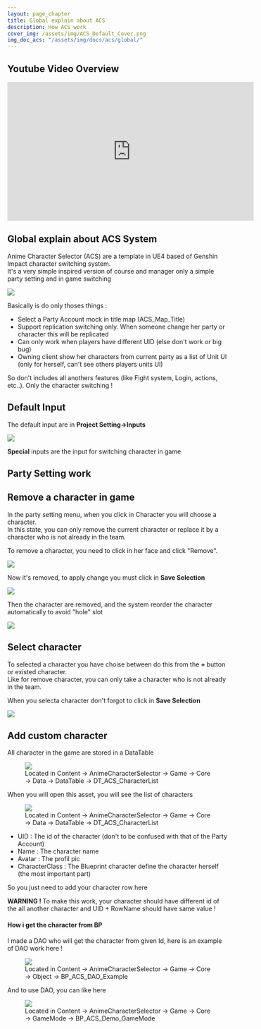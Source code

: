 ```yaml
---
layout: page_chapter
title: Global explain about ACS
description: How ACS work
cover_img: /assets/img/ACS_Default_Cover.png
img_doc_acs: "/assets/img/docs/acs/global/"
---
```


<!--Youtube -->
<h2>Youtube Video Overview</h2>

<iframe class="ss-youtube-frame" width="560" height="315" src="https://www.youtube.com/embed/Xq7B8h23Tj4" frameborder="0" allow="accelerometer; autoplay; clipboard-write; encrypted-media; gyroscope; picture-in-picture" allowfullscreen></iframe>

<!-- Part 1 -->
<h2>Global explain about ACS System</h2>

<!-- Section 1 -->
<div class="ss-article-section">
    <p>Anime Character Selector (ACS) are a template in UE4 based of Genshin Impact character switching system.
    <br>It's a very simple inspired version of course and manager only a simple party setting and in game switching</p>
    <img src="{{ page.img_doc_acs }}img_1.png" />
    <!-- List Feature -->
    <p>Basically is do only thoses things :</p>
    <ul>
        <li>Select a Party Account mock in title map (ACS_Map_Title)</li>
        <li>Support replication switching only. When someone change her party or character this will be replicated</li>
        <li>Can only work when players have different UID (else don't work or big bug)</li>
        <li>Owning client show her characters from current party as a list of Unit UI (only for herself, can't see others players units UI)</li>
    </ul>
    <p>So don't includes all anothers features (like Fight system, Login, actions, etc..). Only the character switching !</p>
</div>

<!-- Part 2 -->
<h2>Default Input</h2>

<!-- Section 2 -->
<div class="ss-article-section">
    <p>The default input are in <strong>Project Setting->Inputs</strong></p>
    <img src="{{ page.img_doc_acs }}img_pe_input.png" />
    <p><strong>Special</strong> inputs are the input for switching character in game</p>
</div>

<!-- Part 3 -->
<h2>Party Setting work</h2>
<!-- Collapse 3.1 : Remove character-->
<div class="ss-accordion" id="acs_ge_3_1">
    <div class="ss-collapse-head">
        <h2>Remove a character in game</h2>
        <i class="fas fa-angle-down arrow"></i>
    </div>
    <div class="ss-collapse-content">
        <p>In the party setting menu, when you click in Character you will choose a character.
        <br>In this state, you can only remove the current character or replace it by a character who is not already in the team.</p>
        <p>To remove a character, you need to click in her face and click "Remove".</p>
        <img src="{{ page.img_doc_acs }}img_remove_char_1.png" />
        <p>Now it's removed, to apply change you must click in <strong>Save Selection</strong></p>
        <img src="{{ page.img_doc_acs }}img_remove_char_2.png" />
        <p>Then the character are removed, and the system reorder the character automatically to avoid "hole" slot</p>
        <img src="{{ page.img_doc_acs }}img_remove_char_3.png" />
    </div>
</div>
<!-- Collapse 3.2 : Select Characer -->
<div class="ss-accordion" id="acs_ge_3_2">
    <div class="ss-collapse-head">
        <h2>Select character</h2>
        <i class="fas fa-angle-down arrow"></i>
    </div>
    <div class="ss-collapse-content">
        <p>To selected a character you have choise between do this from the <strong> + </strong> button or existed character.
        <br>Like for remove character, you can only take a character who is not already in the team.</p>
        <p>When you selecta character don't forgot to click in <strong>Save Selection</strong></p>
        <img src="{{ page.img_doc_acs }}img_select_char_1.png" />
    </div>
</div>
<!-- Collapse 3.3 : Add Characer -->
<div class="ss-accordion" id="acs_ge_3_3">
    <div class="ss-collapse-head">
        <h2>Add custom character</h2>
        <i class="fas fa-angle-down arrow"></i>
    </div>
    <div class="ss-collapse-content">
        <p>All character in the game are stored in a DataTable</p>
         <!-- Figure -->
        <figure id="acs_ge_3_3_fg_1" class="ss-figure">
            <img src="{{ page.img_doc_acs }}img_add_char_1.png" />
            <figcaption>Located in Content -> AnimeCharacterSelector -> Game -> Core -> Data -> DataTable -> DT_ACS_CharacterList</figcaption>
        </figure>
        <p>When you will open this asset, you will see the list of characters</p>
        <!-- Figure -->
        <figure id="acs_ge_3_3_fg_2" class="ss-figure">
            <img src="{{ page.img_doc_acs }}img_add_char_2.png" />
            <figcaption>Located in Content -> AnimeCharacterSelector -> Game -> Core -> Data -> DataTable -> DT_ACS_CharacterList</figcaption>
        </figure>
        <ul>
            <li>UID : The id of the character (don't to be confused with that of the Party Account) </li>
            <li>Name : The character name</li>
            <li>Avatar : The profil pic</li>
            <li>CharacterClass : The Blueprint character define the character herself (the most important part)</li>
        </ul>
        <p>So you just need to add your character row here</p>
        <div class="ss-warning">
            <strong>WARNING ! </strong> To make this work, your character should have different id of the all another character and UID + RowName should have same value !
        </div>
        <h4>How i get the character from BP</h4>
        <p>I made a DAO who will get the character from given Id, here is an example of DAO work here !</p>
        <!-- Figure -->
        <figure id="acs_ge_3_3_fg_3" class="ss-figure">
            <img src="{{ page.img_doc_acs }}img_get_char_1.png" />
            <figcaption>Located in Content -> AnimeCharacterSelector -> Game -> Core -> Object -> BP_ACS_DAO_Example</figcaption>
        </figure>
        <p>And to use DAO, you can like here </p>
          <figure id="acs_ge_3_3_fg_4" class="ss-figure">
            <img src="{{ page.img_doc_acs }}img_get_char_2.png" />
            <figcaption>Located in Content -> AnimeCharacterSelector -> Game -> Core -> GameMode -> BP_ACS_Demo_GameMode</figcaption>
        </figure>
    </div>
</div>